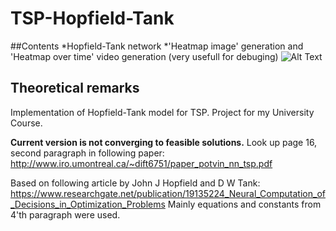 # TSP-Hopfield-Tank


##Contents
*Hopfield-Tank network
*'Heatmap image' generation and 'Heatmap over time' video generation (very usefull for debuging)
![Alt Text](https://github.com/MacStan/TSP-Hopfield-Tank/res/output.gif)
## Theoretical remarks
Implementation of Hopfield-Tank model for TSP. Project for my University Course.

**Current version is not converging to feasible solutions.**
Look up page 16, second paragraph in following paper:
http://www.iro.umontreal.ca/~dift6751/paper_potvin_nn_tsp.pdf

Based on following article by John J Hopfield and D W Tank:
https://www.researchgate.net/publication/19135224_Neural_Computation_of_Decisions_in_Optimization_Problems
Mainly equations and constants from 4'th paragraph were used.






